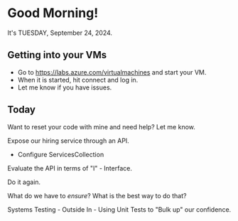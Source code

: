 # Good Morning!

It's TUESDAY, September 24, 2024.

## Getting into your VMs

- Go to https://labs.azure.com/virtualmachines and start your VM.
- When it is started, hit connect and log in.
- Let me know if you have issues.

## Today

Want to reset your code with mine and need help? Let me know.

Expose our hiring service through an API.
- Configure ServicesCollection


Evaluate the API in terms of "I" - Interface. 

Do it again.

What do we have to *ensure*? What is the best way to do that?

Systems Testing - Outside In - Using Unit Tests to "Bulk up" our confidence.
